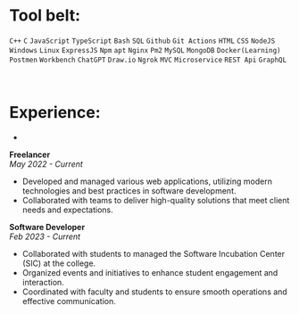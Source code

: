 # Tool belt:

`C++` `C` `JavaScript` `TypeScript` `Bash` `SQL` `Github` `Git Actions`
`HTML` `CSS` `NodeJS` `Windows` `Linux` `ExpressJS`  `Npm` `apt` `Nginx`
`Pm2` `MySQL` `MongoDB` `Docker(Learning)`  `Postmen` `Workbench` `ChatGPT` `Draw.io`
`Ngrok` `MVC` `Microservice` `REST Api` `GraphQL`

<!-- -   Languages: `C++ C JavaScript TypeScript Bash SQL HTML CSS`
-   Runtime: `NodeJS`
-   Operating Systems: `Windows Linux`
-   Frameworks: `ExpressJS Angular NestJS`
-   Version Controll: `GIT`
-   Cloud: `AWS`
-   Package Manager: `Npm apt apt-get`
-   Proxy/Server: `Nginx`
-   Process Manager: `Pm2`
-   Databases: `MySQL MongoDB postgresql`
-   Containerization: `Docker Docker-compose Kubernatise(Learning)`
-   Tools: `Postmen VSCode Workbench ChatGPT Copilot Draw.io Zoom GitHub Ngrok`
-   Project Architecture: `MVC `
-   CI/CD: `Git Actions`
-   API: `REST` `GraphQL` -->

<br>

# Experience:

*

**Freelancer**  
*May 2022 - Current*  
- Developed and managed various web applications, utilizing modern technologies and best practices in software development.
- Collaborated with teams to deliver high-quality solutions that meet client needs and expectations.

**Software Developer**  
*Feb 2023 - Current*  
- Collaborated with students to managed the Software Incubation Center (SIC) at the college.
- Organized events and initiatives to enhance student engagement and interaction.
- Coordinated with faculty and students to ensure smooth operations and effective communication.

